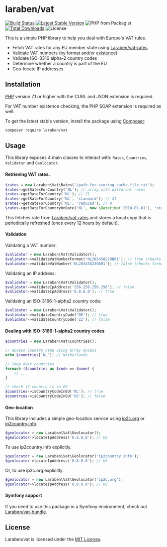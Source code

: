 laraben/vat
================

[![Build Status](https://img.shields.io/travis/Laraben/vat.svg)](https://travis-ci.org/Laraben/vat)
[![Latest Stable Version](https://img.shields.io/packagist/v/Laraben/vat.svg)](https://packagist.org/packages/Laraben/vat)
![PHP from Packagist](https://img.shields.io/packagist/php-v/Laraben/vat.svg)
[![Total Downloads](https://img.shields.io/packagist/dt/dannyvankooten/vat.php.svg)](https://packagist.org/packages/Laraben/vat)
![License](https://img.shields.io/github/license/Laraben/vat.svg)

This is a simple PHP library to help you deal with Europe's VAT rules. 

- Fetch VAT rates for any EU member state using [Laraben/vat-rates](https://github.com/Laraben/vat-rates).
- Validate VAT numbers (by format and/or [existence](http://ec.europa.eu/taxation_customs/vies/))
- Validate ISO-3316 alpha-2 country codes
- Determine whether a country is part of the EU
- Geo-locate IP addresses

## Installation

[PHP](https://php.net) version 7.1 or higher with the CURL and JSON extension is required. 

For VAT number existence checking, the PHP SOAP extension is required as well.

To get the latest stable version, install the package using [Composer](https://getcomposer.org):

```bash
composer require laraben/vat
```

## Usage

This library exposes 4 main classes to interact with: `Rates`, `Countries`, `Validator` and `Geolocator`.

#### Retrieving VAT rates.

```php
$rates = new Laraben\Vat\Rates('/path-for-storing-cache-file.txt');
$rates->getRatesForCountry('NL'); // array with different rates
$rates->getRateForCountry('NL'); // 21
$rates->getRateForCountry('NL', 'standard'); // 21
$rates->getRateForCountry('NL', 'reduced'); // 9
$rates->getRateForCountryOnDate('NL', new \Datetime('2010-01-01'), 'standard'); // 19
```

This fetches rate from [Laraben/vat-rates](https://github.com/Laraben/vat-rates) and stores a local copy that is periodically refreshed (once every 12 hours by default).

#### Validation

Validating a VAT number:
```php
$validator = new Laraben\Vat\Validator();
$validator->validateVatNumberFormat('NL203458239B01'); // true (checks format)
$validator->validateVatNumber('NL203458239B01'); // false (checks format + existence)
```

Validating an IP address:
```php
$validator = new Laraben\Vat\Validator();
$validator->validateIpAddress('256.256.256.256'); // false
$validator->validateIpAddress('8.8.8.8'); // true
```

Validating an ISO-3166-1-alpha2 country code:
```php
$validator = new Laraben\Vat\Validator();
$validator->validateCountryCode('DE'); // true
$validator->validateCountryCode('ZZ'); // false
```


#### Dealing with ISO-3166-1-alpha2 country codes

```php
$countries = new Laraben\Vat\Countries();

// access country name using array access
echo $countries['NL']; // Netherlands

// loop over countries
foreach ($countries as $code => $name) {
    // ...
}

// check if country is in EU
$countries->isCountryCodeInEU('NL'); // true
$countries->isCountryCodeInEU('US'); // false
```

#### Geo-location
This library includes a simple geo-location service using [ip2c.org](https://about.ip2c.org/) or [ip2country.info](https://ip2country.info).

```php
$geolocator = new Laraben\Vat\Geolocator();
$geolocator->locateIpAddress('8.8.8.8'); // US
```

To use ip2country.info explicitly.
```php
$geolocator = new Laraben\Vat\Geolocator('ip2country.info');
$geolocator->locateIpAddress('8.8.8.8'); // US
```

Or, to use ip2c.org explicitly.

```php
$geolocator = new Laraben\Vat\Geolocator('ip2c.org');
$geolocator->locateIpAddress('8.8.8.8'); // US
```

#### Symfony support

If you need to use this package in a Symfony environment, check out [Laraben/vat-bundle](https://github.com/Laraben/vat-bundle).

## License

Laraben/vat is licensed under the [MIT License](LICENSE).
